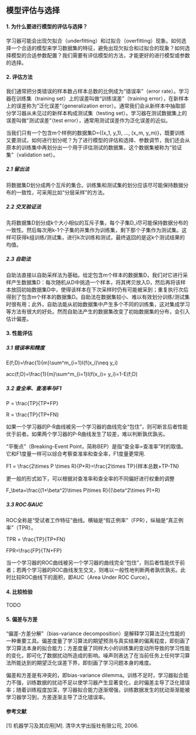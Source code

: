 <h2>模型评估与选择</h2>

<h4>1. 为什么要进行模型的评估与选择？</h4>

学习器可能会出现欠拟合（underfitting）和过拟合（overfitting）现象。如何选择一个合适的模型来学习数据集的特征，避免出现欠拟合和过拟合的现象？如何选择模型的合适参数配置？我们需要有评估模型的方法，才能更好的进行模型或参数的选择。

<h4>2. 评估方法</h4>

我们通常把分类错误的样本数占样本总数的比例成为“错误率”（error rate）。学习器在训练集（training set）上的误差叫做“训练误差”（training error），在新样本上的误差称为”泛化误差“（generalization error）。通常我们会从新样本中抽取部分学习器从未见过的新样本构成测试集（testing set）。学习器在测试数据集上的误差叫做”测试误差“（test error），通常用测试误差作为泛化误差的近似。

当我们只有一个包含m个样例的数据集D={(x_1, y_1), ..., (x_m, y_m)}，既要训练又要测试，如何进行划分呢？为了进行模型的评估和选择、参数调节，我们还会从原本的训练集中再划分出一个用于评估测试的数据集，这个数据集被称为“验证集”（validation set）。

<h5>2.1 留出法</h5>

将数据集D划分成两个互斥的集合。训练集和测试集的划分应该尽可能保持数据分布的一致性，可采用比如“分层采样”的方法。

<h5>2.2 交叉验证法</h5>

先将数据集D划分成k个大小相似的互斥子集，每个子集D_i尽可能保持数据分布的一致性。然后每次用k-1个子集的并集作为训练集，剩下那个子集作为测试集。这样可获得k组训练/测试集，进行k次训练和测试，最终返回的是这k个测试结果的均值。

<h5>2.3 自助法</h5>

自助法直接以自助采样法为基础。给定包含m个样本的数据集D，我们对它进行采样产生数据集D：每次随机从D中挑选一个样本，将其拷贝放入D，然后再将该样本放回初始数据集D中，使得该样本在下次采样时仍有可能被采到；重复执行次后得到了包含m个样本的数据集D。自助法在数据集较小、难以有效划分训练/测试集时很有用；此外，自助法能从初始数据集中产生多个不同的训练集，这对集成学习等方法有很大的好处。然而自助法产生的数据集改变了初始数据集的分布，会引入估计偏差。

<h4>3. 性能评估</h4>

<h5>3.1 错误率和精度</h5>

E(f;D)=\frac{1}{m}\sum^m_{i=1}I(f(x_i)\neq y_i)

acc(f;D)=\frac{1}{m}\sum^m_{i=1}I(f(x_i)= y_i)=1-E(f;D)

<h5>3.2 查全率、查准率与F1</h5>

P = \frac{TP}{TP+FP}

R = \frac{TP}{TP+FN}

如果一个学习器的P-R曲线被另一个学习器的曲线完全“包住”，则可断言后者性能优于前者。如果两个学习器的P-R曲线发生了较差，难以判断孰优孰劣。

“平衡点”（Breaking-Event Point，简称BEP）是指“查全率=查准率”时的取值。它和F1度量一样可以综合考察查准率和查全率，F1度量更常用.

F1 = \frac{2\times P \times R}{P+R}=\frac{2\times TP}{样本总数+TP-TN}

更一般的形式如下，可以根据对查准率和查全率的不同偏好进行权重的调整

F_\beta=\frac{(1+\beta^2)\times P\times R}{(\beta^2\times P)+R}

<h5>3.3 ROC与AUC</h5>

ROC全称是“受试者工作特征”曲线。横轴是“假正例率”（FPR），纵轴是“真正例率”（TPR）。

TPR = \frac{TP}{TP+FN}

FPR=\frac{FP}{TN+FP}

当一个学习器的ROC曲线被另一个学习器的曲线完全“包住”，则后者性能优于前者；若两个学习器的ROC曲线发生交叉，则难以一般性地判断两者孰优孰劣。此时比较ROC曲线下的面积，即AUC（Area Under ROC Curce）。

<h4>4. 比较检验</h4>

TODO

<h4>5. 偏差与方差</h4>

“偏差-方差分解”（bias-variance decomposition）是解释学习算法泛化性能的一种重要工具。偏差度量了学习算法的期望预测与真实结果的偏离程度，即刻画了学习算法本身的拟合能力；方差度量了同样大小的训练集的变动所导致的学习性能的变化，即可化了数据扰动所造成的影响。噪声则表达了在当前任务上任何学习算法所能达到的期望泛化误差下界，即刻画了学习问题本身的难度。

偏差和方差是有冲突的，即bias-variance dilemma。训练不足时，学习器拟合能力不强，训练数据的扰动不足以使学习器产生显著变化，此时偏差主导了泛化错误率；随着训练程度加深，学习器拟合能力逐渐增强，训练数据发生的扰动渐渐能被学习器学习到，方差逐渐主导了泛化错误率。


<h4>参考文献</h4>

[1] 机器学习及其应用[M]. 清华大学出版社有限公司, 2006.

